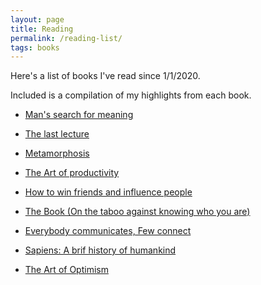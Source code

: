 ```yaml
---
layout: page
title: Reading
permalink: /reading-list/
tags: books
---
```


Here's a list of books I've read since 1/1/2020.

Included is a compilation of my highlights from each book.

-   [Man's search for meaning](https://www.notion.so/Man-s-search-for-meaning-f88372b0d5a94012a0f5133773e31425)

-   [The last lecture](https://www.notion.so/The-last-lecture-bc14a16dfed64bfa9d6796e418599212)

-   [Metamorphosis](https://www.notion.so/Metamorphosis-a239316d98094a67ae2ffdb44512f914)

-   [The Art of productivity](https://www.notion.so/The-Art-of-Productivity-10810ea74cf44a219e2f26aa876e38f5)

-   [How to win friends and influence people](https://www.notion.so/How-to-win-friends-and-influence-people-cf7b624a08844dd4869bd91d8ec337bc)

-   [The Book (On the taboo against knowing who you are)](https://www.notion.so/The-Book-On-the-taboo-against-knowing-who-you-are-a4c8583bd6d4435ead268addac703381)

-   [Everybody communicates, Few connect](https://www.notion.so/Everybody-communicates-Few-connect-6ce9237a5eae4b2d96b7dafc874a728e)

-   [Sapiens: A brif history of humankind](https://www.notion.so/Sapiens-2ec4ea9d7bd64beca21e3d001967cd3e)

-   [The Art of Optimism](https://www.notion.so/The-Art-of-Optimism-d3bfe64f4cca40c380ccdd9dd8b2e61f)